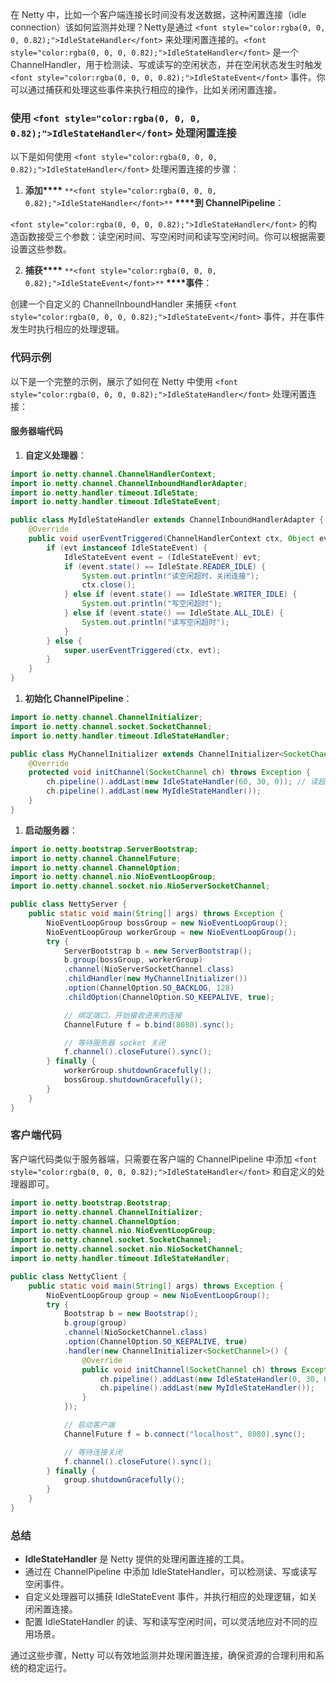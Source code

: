 <font style="color:rgba(0, 0, 0, 0.82);">在 Netty 中，比如一个客户端连接长时间没有发送数据，这种闲置连接（idle connection）该如何监测并处理？Netty是通过 </font>`<font style="color:rgba(0, 0, 0, 0.82);">IdleStateHandler</font>`<font style="color:rgba(0, 0, 0, 0.82);"> 来处理闲置连接的。</font>`<font style="color:rgba(0, 0, 0, 0.82);">IdleStateHandler</font>`<font style="color:rgba(0, 0, 0, 0.82);"> 是一个 ChannelHandler，用于检测读、写或读写的空闲状态，并在空闲状态发生时触发 </font>`<font style="color:rgba(0, 0, 0, 0.82);">IdleStateEvent</font>`<font style="color:rgba(0, 0, 0, 0.82);"> 事件。你可以通过捕获和处理这些事件来执行相应的操作，比如关闭闲置连接。</font>

### <font style="color:rgba(0, 0, 0, 0.82);">使用</font><font style="color:rgba(0, 0, 0, 0.82);"> </font>`<font style="color:rgba(0, 0, 0, 0.82);">IdleStateHandler</font>`<font style="color:rgba(0, 0, 0, 0.82);"> </font><font style="color:rgba(0, 0, 0, 0.82);">处理闲置连接</font>
<font style="color:rgba(0, 0, 0, 0.82);">以下是如何使用</font><font style="color:rgba(0, 0, 0, 0.82);"> </font>`<font style="color:rgba(0, 0, 0, 0.82);">IdleStateHandler</font>`<font style="color:rgba(0, 0, 0, 0.82);"> </font><font style="color:rgba(0, 0, 0, 0.82);">处理闲置连接的步骤：</font>

1. **<font style="color:rgba(0, 0, 0, 0.82);">添加</font>****<font style="color:rgba(0, 0, 0, 0.82);"> </font>**`**<font style="color:rgba(0, 0, 0, 0.82);">IdleStateHandler</font>**`**<font style="color:rgba(0, 0, 0, 0.82);"> </font>****<font style="color:rgba(0, 0, 0, 0.82);">到 ChannelPipeline</font>**<font style="color:rgba(0, 0, 0, 0.82);">：</font>

`<font style="color:rgba(0, 0, 0, 0.82);">IdleStateHandler</font>`<font style="color:rgba(0, 0, 0, 0.82);"> </font><font style="color:rgba(0, 0, 0, 0.82);">的构造函数接受三个参数：读空闲时间、写空闲时间和读写空闲时间。你可以根据需要设置这些参数。</font>

2. **<font style="color:rgba(0, 0, 0, 0.82);">捕获</font>****<font style="color:rgba(0, 0, 0, 0.82);"> </font>**`**<font style="color:rgba(0, 0, 0, 0.82);">IdleStateEvent</font>**`**<font style="color:rgba(0, 0, 0, 0.82);"> </font>****<font style="color:rgba(0, 0, 0, 0.82);">事件</font>**<font style="color:rgba(0, 0, 0, 0.82);">：</font>

<font style="color:rgba(0, 0, 0, 0.82);">创建一个自定义的 ChannelInboundHandler 来捕获</font><font style="color:rgba(0, 0, 0, 0.82);"> </font>`<font style="color:rgba(0, 0, 0, 0.82);">IdleStateEvent</font>`<font style="color:rgba(0, 0, 0, 0.82);"> </font><font style="color:rgba(0, 0, 0, 0.82);">事件，并在事件发生时执行相应的处理逻辑。</font>

### <font style="color:rgba(0, 0, 0, 0.82);">代码示例</font>
<font style="color:rgba(0, 0, 0, 0.82);">以下是一个完整的示例，展示了如何在 Netty 中使用</font><font style="color:rgba(0, 0, 0, 0.82);"> </font>`<font style="color:rgba(0, 0, 0, 0.82);">IdleStateHandler</font>`<font style="color:rgba(0, 0, 0, 0.82);"> </font><font style="color:rgba(0, 0, 0, 0.82);">处理闲置连接：</font>

#### <font style="color:rgba(0, 0, 0, 0.82);">服务器端代码</font>
1. **<font style="color:rgba(0, 0, 0, 0.82);">自定义处理器</font>**<font style="color:rgba(0, 0, 0, 0.82);">：</font>

```java
import io.netty.channel.ChannelHandlerContext;  
import io.netty.channel.ChannelInboundHandlerAdapter;  
import io.netty.handler.timeout.IdleState;  
import io.netty.handler.timeout.IdleStateEvent;  

public class MyIdleStateHandler extends ChannelInboundHandlerAdapter {  
    @Override  
    public void userEventTriggered(ChannelHandlerContext ctx, Object evt) throws Exception {  
        if (evt instanceof IdleStateEvent) {  
            IdleStateEvent event = (IdleStateEvent) evt;  
            if (event.state() == IdleState.READER_IDLE) {  
                System.out.println("读空闲超时，关闭连接");  
                ctx.close();  
            } else if (event.state() == IdleState.WRITER_IDLE) {  
                System.out.println("写空闲超时");  
            } else if (event.state() == IdleState.ALL_IDLE) {  
                System.out.println("读写空闲超时");  
            }  
        } else {  
            super.userEventTriggered(ctx, evt);  
        }  
    }  
}
```

1. **<font style="color:rgba(0, 0, 0, 0.82);">初始化 ChannelPipeline</font>**<font style="color:rgba(0, 0, 0, 0.82);">：</font>

```java
import io.netty.channel.ChannelInitializer;  
import io.netty.channel.socket.SocketChannel;  
import io.netty.handler.timeout.IdleStateHandler;  

public class MyChannelInitializer extends ChannelInitializer<SocketChannel> {  
    @Override  
    protected void initChannel(SocketChannel ch) throws Exception {  
        ch.pipeline().addLast(new IdleStateHandler(60, 30, 0)); // 读超时60秒，写超时30秒  
        ch.pipeline().addLast(new MyIdleStateHandler());  
    }  
}
```

1. **<font style="color:rgba(0, 0, 0, 0.82);">启动服务器</font>**<font style="color:rgba(0, 0, 0, 0.82);">：</font>

```java
import io.netty.bootstrap.ServerBootstrap;  
import io.netty.channel.ChannelFuture;  
import io.netty.channel.ChannelOption;  
import io.netty.channel.nio.NioEventLoopGroup;  
import io.netty.channel.socket.nio.NioServerSocketChannel;  

public class NettyServer {  
    public static void main(String[] args) throws Exception {  
        NioEventLoopGroup bossGroup = new NioEventLoopGroup();  
        NioEventLoopGroup workerGroup = new NioEventLoopGroup();  
        try {  
            ServerBootstrap b = new ServerBootstrap();  
            b.group(bossGroup, workerGroup)  
            .channel(NioServerSocketChannel.class)  
            .childHandler(new MyChannelInitializer())  
            .option(ChannelOption.SO_BACKLOG, 128)  
            .childOption(ChannelOption.SO_KEEPALIVE, true);  

            // 绑定端口，开始接收进来的连接  
            ChannelFuture f = b.bind(8080).sync();  

            // 等待服务器 socket 关闭  
            f.channel().closeFuture().sync();  
        } finally {  
            workerGroup.shutdownGracefully();  
            bossGroup.shutdownGracefully();  
        }  
    }  
}
```

### <font style="color:rgba(0, 0, 0, 0.82);">客户端代码</font>
<font style="color:rgba(0, 0, 0, 0.82);">客户端代码类似于服务器端，只需要在客户端的 ChannelPipeline 中添加</font><font style="color:rgba(0, 0, 0, 0.82);"> </font>`<font style="color:rgba(0, 0, 0, 0.82);">IdleStateHandler</font>`<font style="color:rgba(0, 0, 0, 0.82);"> </font><font style="color:rgba(0, 0, 0, 0.82);">和自定义的处理器即可。</font>

```java
import io.netty.bootstrap.Bootstrap;  
import io.netty.channel.ChannelInitializer;  
import io.netty.channel.ChannelOption;  
import io.netty.channel.nio.NioEventLoopGroup;  
import io.netty.channel.socket.SocketChannel;  
import io.netty.channel.socket.nio.NioSocketChannel;  
import io.netty.handler.timeout.IdleStateHandler;  

public class NettyClient {  
    public static void main(String[] args) throws Exception {  
        NioEventLoopGroup group = new NioEventLoopGroup();  
        try {  
            Bootstrap b = new Bootstrap();  
            b.group(group)  
            .channel(NioSocketChannel.class)  
            .option(ChannelOption.SO_KEEPALIVE, true)  
            .handler(new ChannelInitializer<SocketChannel>() {  
                @Override  
                public void initChannel(SocketChannel ch) throws Exception {  
                    ch.pipeline().addLast(new IdleStateHandler(0, 30, 0)); // 仅设置写超时  
                    ch.pipeline().addLast(new MyIdleStateHandler());  
                }  
            });  

            // 启动客户端  
            ChannelFuture f = b.connect("localhost", 8080).sync();  

            // 等待连接关闭  
            f.channel().closeFuture().sync();  
        } finally {  
            group.shutdownGracefully();  
        }  
    }  
}
```

### <font style="color:rgba(0, 0, 0, 0.82);">总结</font>
+ **<font style="color:rgba(0, 0, 0, 0.82);">IdleStateHandler</font>**<font style="color:rgba(0, 0, 0, 0.82);"> </font><font style="color:rgba(0, 0, 0, 0.82);">是 Netty 提供的处理闲置连接的工具。</font>
+ <font style="color:rgba(0, 0, 0, 0.82);">通过在 ChannelPipeline 中添加 IdleStateHandler，可以检测读、写或读写空闲事件。</font>
+ <font style="color:rgba(0, 0, 0, 0.82);">自定义处理器可以捕获 IdleStateEvent 事件，并执行相应的处理逻辑，如关闭闲置连接。</font>
+ <font style="color:rgba(0, 0, 0, 0.82);">配置 IdleStateHandler 的读、写和读写空闲时间，可以灵活地应对不同的应用场景。</font>

<font style="color:rgba(0, 0, 0, 0.82);">通过这些步骤，Netty 可以有效地监测并处理闲置连接，确保资源的合理利用和系统的稳定运行。</font>

